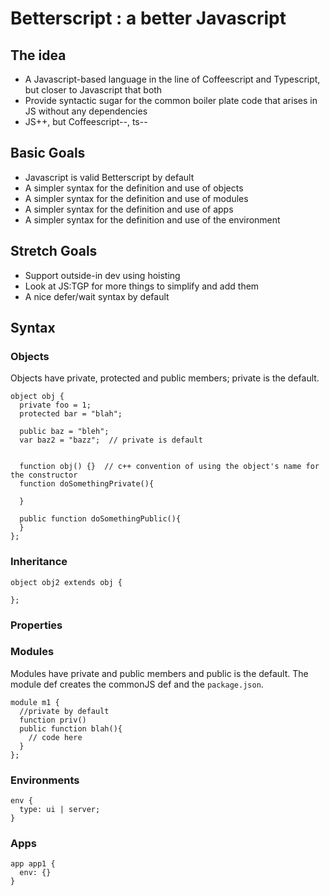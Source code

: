 Betterscript : a better Javascript
==================================

The idea
--------

- A Javascript-based language in the line of Coffeescript and Typescript, but closer to Javascript that both
- Provide syntactic sugar for the common boiler plate code that arises in JS without any dependencies
- JS++, but Coffeescript--, ts--

Basic Goals
-----------

- Javascript is valid Betterscript by default
- A simpler syntax for the definition and use of objects 
- A simpler syntax for the definition and use of  modules
- A simpler syntax for the definition and use of  apps
- A simpler syntax for the definition and use of  the environment

Stretch Goals
-------------

- Support outside-in dev using hoisting
- Look at JS:TGP for more things to simplify and add them
- A nice defer/wait syntax by default

Syntax
------

### Objects
Objects have private, protected and public members; private is the default.

    object obj {
      private foo = 1;
      protected bar = "blah";
    
      public baz = "bleh";
      var baz2 = "bazz";  // private is default
    
      
      function obj() {}  // c++ convention of using the object's name for the constructor
      function doSomethingPrivate(){
        
      }
    
      public function doSomethingPublic(){
      }
    };

### Inheritance

    object obj2 extends obj {
      
    };

### Properties

### Modules

Modules have private and public members and public is the default.
The module def creates the commonJS def and the `package.json`.

    module m1 {
      //private by default
      function priv()
      public function blah(){
        // code here
      }
    };

### Environments

    env {
      type: ui | server;
    }

### Apps

    app app1 {
      env: {}
    }

